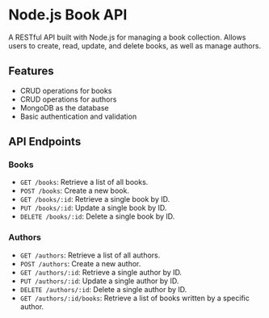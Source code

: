 # Node.js Book API

A RESTful API built with Node.js for managing a book collection. Allows users to create, read, update, and delete books, as well as manage authors.

## Features

* CRUD operations for books
* CRUD operations for authors
* MongoDB as the database
* Basic authentication and validation

## API Endpoints

### Books

* `GET /books`: Retrieve a list of all books.
* `POST /books`: Create a new book.
* `GET /books/:id`: Retrieve a single book by ID.
* `PUT /books/:id`: Update a single book by ID.
* `DELETE /books/:id`: Delete a single book by ID.

### Authors

* `GET /authors`: Retrieve a list of all authors.
* `POST /authors`: Create a new author.
* `GET /authors/:id`: Retrieve a single author by ID.
* `PUT /authors/:id`: Update a single author by ID.
* `DELETE /authors/:id`: Delete a single author by ID.
* `GET /authors/:id/books`: Retrieve a list of books written by a specific author.

